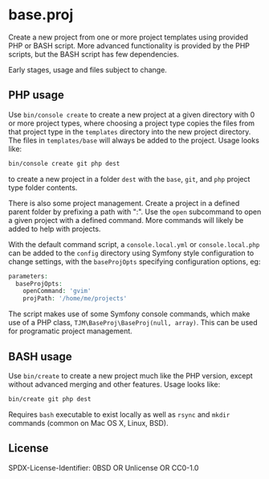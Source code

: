 base.proj
=======

Create a new project from one or more project templates using provided PHP or BASH script.  More advanced functionality is provided by the PHP scripts, but the BASH script has few dependencies.

Early stages, usage and files subject to change.

PHP usage
----

Use `bin/console create` to create a new project at a given directory with 0 or more project types, where choosing a project type copies the files from that project type in the `templates` directory into the new project directory.  The files in `templates/base` will always be added to the project.  Usage looks like:

``` sh
bin/console create git php dest
```

to create a new project in a folder `dest` with the `base`, `git`, and `php` project type folder contents.

There is also some project management.  Create a project in a defined parent folder by prefixing a path with ":".  Use the `open` subcommand to open a given project with a defined command.  More commands will likely be added to help with projects.

With the default command script, a `console.local.yml` or `console.local.php` can be added to the `config` directory using Symfony style configuration to change settings, with the `baseProjOpts` specifying configuration options, eg:

``` php
parameters:
  baseProjOpts:
    openCommand: 'gvim'
    projPath: '/home/me/projects'
```

The script makes use of some Symfony console commands, which make use of a PHP class, `TJM\BaseProj\BaseProj(null, array)`.  This can be used for programatic project management.

BASH usage
----

Use `bin/create` to create a new project much like the PHP version, except without advanced merging and other features.  Usage looks like:

``` sh
bin/create git php dest
```

Requires `bash` executable to exist locally as well as `rsync` and `mkdir` commands (common on Mac OS X, Linux, BSD).

License
------

<footer>
<p>SPDX-License-Identifier: 0BSD OR Unlicense OR CC0-1.0</p>
</footer>
